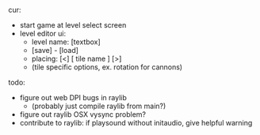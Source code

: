 cur:
  - start game at level select screen
  - level editor ui:
    - level name: [textbox]
    - [save] - [load]
    - placing: [<] [ tile name ] [>]
    - (tile specific options, ex. rotation for cannons)

todo:
- figure out web DPI bugs in raylib
  - (probably just compile raylib from main?)
- figure out raylib OSX vysync problem?
- contribute to raylib: if playsound without initaudio, give helpful warning
